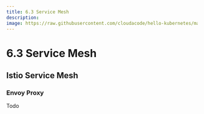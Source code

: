 ```yaml
---
title: 6.3 Service Mesh
description:
image: https://raw.githubusercontent.com/cloudacode/hello-kubernetes/main/docs/assets/kubernetes-school.png
---
```


# 6.3 Service Mesh

## Istio Service Mesh

### Envoy Proxy

Todo
